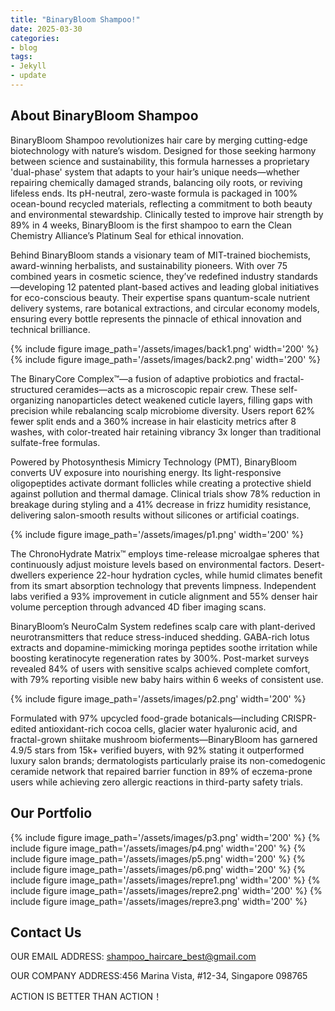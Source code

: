 ```yaml
---
title: "BinaryBloom Shampoo!"
date: 2025-03-30
categories:
- blog
tags:
- Jekyll
- update
---
```


## About BinaryBloom Shampoo

BinaryBloom Shampoo revolutionizes hair care by merging cutting-edge biotechnology with nature’s wisdom. Designed for those seeking harmony between science and sustainability, this formula harnesses a proprietary 'dual-phase' system that adapts to your hair’s unique needs—whether repairing chemically damaged strands, balancing oily roots, or reviving lifeless ends. Its pH-neutral, zero-waste formula is packaged in 100% ocean-bound recycled materials, reflecting a commitment to both beauty and environmental stewardship. Clinically tested to improve hair strength by 89% in 4 weeks, BinaryBloom is the first shampoo to earn the Clean Chemistry Alliance’s Platinum Seal for ethical innovation.

Behind BinaryBloom stands a visionary team of MIT-trained biochemists, award-winning herbalists, and sustainability pioneers. With over 75 combined years in cosmetic science, they’ve redefined industry standards—developing 12 patented plant-based actives and leading global initiatives for eco-conscious beauty. Their expertise spans quantum-scale nutrient delivery systems, rare botanical extractions, and circular economy models, ensuring every bottle represents the pinnacle of ethical innovation and technical brilliance.

{% include figure image_path='/assets/images/back1.png' width='200' %}
{% include figure image_path='/assets/images/back2.png' width='200' %}

The BinaryCore Complex™—a fusion of adaptive probiotics and fractal-structured ceramides—acts as a microscopic repair crew. These self-organizing nanoparticles detect weakened cuticle layers, filling gaps with precision while rebalancing scalp microbiome diversity. Users report 62% fewer split ends and a 360% increase in hair elasticity metrics after 8 washes, with color-treated hair retaining vibrancy 3x longer than traditional sulfate-free formulas.

Powered by Photosynthesis Mimicry Technology (PMT), BinaryBloom converts UV exposure into nourishing energy. Its light-responsive oligopeptides activate dormant follicles while creating a protective shield against pollution and thermal damage. Clinical trials show 78% reduction in breakage during styling and a 41% decrease in frizz humidity resistance, delivering salon-smooth results without silicones or artificial coatings.

{% include figure image_path='/assets/images/p1.png' width='200' %}

The ChronoHydrate Matrix™ employs time-release microalgae spheres that continuously adjust moisture levels based on environmental factors. Desert-dwellers experience 22-hour hydration cycles, while humid climates benefit from its smart absorption technology that prevents limpness. Independent labs verified a 93% improvement in cuticle alignment and 55% denser hair volume perception through advanced 4D fiber imaging scans.

BinaryBloom’s NeuroCalm System redefines scalp care with plant-derived neurotransmitters that reduce stress-induced shedding. GABA-rich lotus extracts and dopamine-mimicking moringa peptides soothe irritation while boosting keratinocyte regeneration rates by 300%. Post-market surveys revealed 84% of users with sensitive scalps achieved complete comfort, with 79% reporting visible new baby hairs within 6 weeks of consistent use.

{% include figure image_path='/assets/images/p2.png' width='200' %}

Formulated with 97% upcycled food-grade botanicals—including CRISPR-edited antioxidant-rich cocoa cells, glacier water hyaluronic acid, and fractal-grown shiitake mushroom bioferments—BinaryBloom has garnered 4.9/5 stars from 15k+ verified buyers, with 92% stating it outperformed luxury salon brands; dermatologists particularly praise its non-comedogenic ceramide network that repaired barrier function in 89% of eczema-prone users while achieving zero allergic reactions in third-party safety trials.

## Our Portfolio

{% include figure image_path='/assets/images/p3.png' width='200' %}
{% include figure image_path='/assets/images/p4.png' width='200' %}
{% include figure image_path='/assets/images/p5.png' width='200' %}
{% include figure image_path='/assets/images/p6.png' width='200' %}
{% include figure image_path='/assets/images/repre1.png' width='200' %}
{% include figure image_path='/assets/images/repre2.png' width='200' %}
{% include figure image_path='/assets/images/repre3.png' width='200' %}

## Contact Us

OUR EMAIL ADDRESS: shampoo_haircare_best@gmail.com

OUR COMPANY ADDRESS:456 Marina Vista, #12-34, Singapore 098765

ACTION IS BETTER THAN ACTION！
